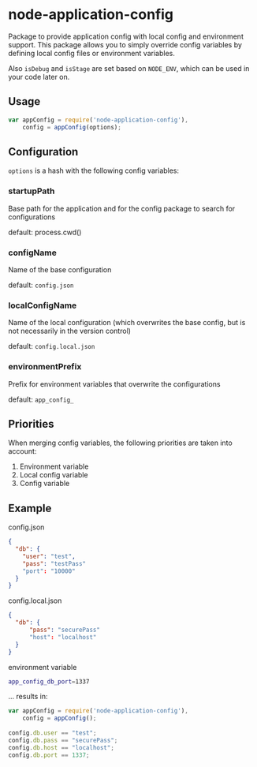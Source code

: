 # node-application-config
Package to provide application config with local config and environment support.
This package allows you to simply override config variables by defining local config files or environment variables.
 
Also `isDebug` and `isStage` are set based on `NODE_ENV`, which can be used in your code later on.


## Usage

```javascript
var appConfig = require('node-application-config'),
    config = appConfig(options);
```


## Configuration

`options` is a hash with the following config variables:

### startupPath
Base path for the application and for the config package to search for configurations

default: process.cwd()

### configName
Name of the base configuration

default: `config.json`

### localConfigName
Name of the local configuration (which overwrites the base config, but is not necessarily in the version control)

default: `config.local.json`

### environmentPrefix
Prefix for environment variables that overwrite the configurations

default: `app_config_`


## Priorities
When merging config variables, the following priorities are taken into account:

1. Environment variable
2. Local config variable
3. Config variable


## Example

config.json

```json
{
  "db": {
    "user": "test",
    "pass": "testPass"
    "port": "10000"
  }
}
```

config.local.json

```json
{
  "db": {
      "pass": "securePass"
      "host": "localhost"
  }
}
```
environment variable

```bash
app_config_db_port=1337
```

... results in:

```javascript
var appConfig = require('node-application-config'),
    config = appConfig();
    
config.db.user == "test";
config.db.pass == "securePass";
config.db.host == "localhost";
config.db.port == 1337;
```